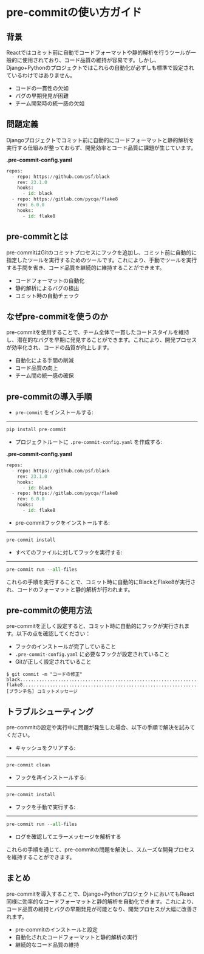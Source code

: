 # pre-commitの使い方ガイド

## 背景

Reactではコミット前に自動でコードフォーマットや静的解析を行うツールが一般的に使用されており、コード品質の維持が容易です。しかし、Django+Pythonのプロジェクトではこれらの自動化が必ずしも標準で設定されているわけではありません。

- コードの一貫性の欠如
- バグの早期発見が困難
- チーム開発時の統一感の欠如

## 問題定義

Djangoプロジェクトでコミット前に自動的にコードフォーマットと静的解析を実行する仕組みが整っておらず、開発効率とコード品質に課題が生じています。

**.pre-commit-config.yaml**

```python
repos:
  - repo: https://github.com/psf/black
    rev: 23.1.0
    hooks:
      - id: black
  - repo: https://gitlab.com/pycqa/flake8
    rev: 6.0.0
    hooks:
      - id: flake8
```

## pre-commitとは

pre-commitはGitのコミットプロセスにフックを追加し、コミット前に自動的に指定したツールを実行するためのツールです。これにより、手動でツールを実行する手間を省き、コード品質を継続的に維持することができます。

- コードフォーマットの自動化
- 静的解析によるバグの検出
- コミット時の自動チェック

## なぜpre-commitを使うのか

pre-commitを使用することで、チーム全体で一貫したコードスタイルを維持し、潜在的なバグを早期に発見することができます。これにより、開発プロセスが効率化され、コードの品質が向上します。

- 自動化による手間の削減
- コード品質の向上
- チーム間の統一感の確保

## pre-commitの導入手順

- `pre-commit` をインストールする:

**  **

```python
pip install pre-commit
```

- プロジェクトルートに `.pre-commit-config.yaml` を作成する:

**.pre-commit-config.yaml**

```python
repos:
  - repo: https://github.com/psf/black
    rev: 23.1.0
    hooks:
      - id: black
  - repo: https://gitlab.com/pycqa/flake8
    rev: 6.0.0
    hooks:
      - id: flake8
```

- pre-commitフックをインストールする:

**  **

```python
pre-commit install
```

- すべてのファイルに対してフックを実行する:

**  **

```python
pre-commit run --all-files
```

これらの手順を実行することで、コミット時に自動的にBlackとFlake8が実行され、コードのフォーマットと静的解析が行われます。

## pre-commitの使用方法

pre-commitを正しく設定すると、コミット時に自動的にフックが実行されます。以下の点を確認してください：

- フックのインストールが完了していること
- `.pre-commit-config.yaml` に必要なフックが設定されていること
- Gitが正しく設定されていること

```
$ git commit -m "コードの修正"
black....................................................................Passed
flake8...................................................................Passed
[ブランチ名] コミットメッセージ
```

## トラブルシューティング

pre-commitの設定や実行中に問題が発生した場合、以下の手順で解決を試みてください。

- キャッシュをクリアする:

**  **

```python
pre-commit clean
```

- フックを再インストールする:

**  **

```python
pre-commit install
```

- フックを手動で実行する:

**  **

```python
pre-commit run --all-files
```

- ログを確認してエラーメッセージを解析する

これらの手順を通じて、pre-commitの問題を解決し、スムーズな開発プロセスを維持することができます。

## まとめ

pre-commitを導入することで、Django+PythonプロジェクトにおいてもReact同様に効率的なコードフォーマットと静的解析を自動化できます。これにより、コード品質の維持とバグの早期発見が可能となり、開発プロセスが大幅に改善されます。

- pre-commitのインストールと設定
- 自動化されたコードフォーマットと静的解析の実行
- 継続的なコード品質の維持
